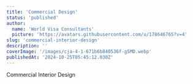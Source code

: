 ```yaml
---
title: 'Commercial Design'
status: 'published'
author:
  name: 'World Visa Consultants'
  picture: 'https://avatars.githubusercontent.com/u/178646765?v=4'
slug: 'commercial-interior-design'
description: ''
coverImage: '/images/cja-4-1-671b6b840536f-g5MD.webp'
publishedAt: '2024-10-25T05:45:12.030Z'
---
```


Commercial Interior Design